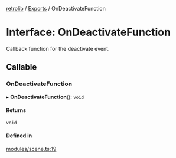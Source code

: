 [retrolib](../README.md) / [Exports](../modules.md) / OnDeactivateFunction

# Interface: OnDeactivateFunction

Callback function for the deactivate event.

## Callable

### OnDeactivateFunction

▸ **OnDeactivateFunction**(): `void`

#### Returns

`void`

#### Defined in

[modules/scene.ts:19](https://github.com/philbgarner/retrolib/blob/0d99a16/src/modules/scene.ts#L19)
